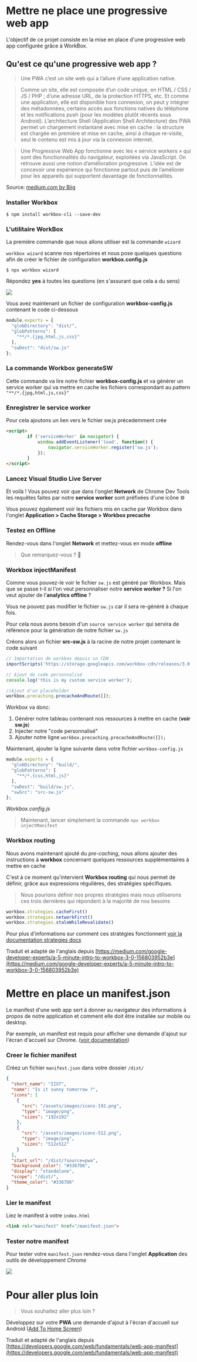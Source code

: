 # Mettre ne place une progressive web app

L'objectif de ce projet consiste en la mise en place d'une progressive web app configurée grâce à WorkBox.

## Qu'est ce qu'une progressive web app ? 

> Une PWA c’est un site web qui a l’allure d’une application native.

> Comme un site, elle est composée d’un code unique, en HTML / CSS / JS / PHP ; d’une adresse URL, de la protection HTTPS, etc. Et comme une application, elle est disponible hors connexion, on peut y intégrer des métadonnées, certains accès aux fonctions natives du téléphone et les notifications push (pour les modèles plutôt récents sous Android). L’architecture Shell (Application Shell Architecture) des PWA permet un chargement instantané avec mise en cache : la structure est chargée en première et mise en cache, ainsi à chaque re-visite, seul le contenu est mis à jour via la connexion internet.

> Une Progressive Web App fonctionne avec les « service workers » qui sont des fonctionnalités du navigateur, exploitées via JavaScript. On retrouve aussi une notion d’amélioration progressive. L’idée est de concevoir une expérience qui fonctionne partout puis de l’améliorer pour les appareils qui supportent davantage de fonctionnalités.

Source: [medium.com by Biig](https://medium.com/@BiigDigital/les-progressive-web-apps-7b065b11983b "medium.com by Biig")

### Installer Workbox

`$ npm install workbox-cli --save-dev `

### L'utilitaire WorkBox

La première commande que nous allons utiliser est la commande `wizard`

`workbox wizard` scanne nos répertoires et nous pose quelques questions afin de créer le fichier de configuration **workbox.config.js**

`$ npx workbox wizard`

Répondez **yes** à toutes les questions (en s'assurant que cela a du sens)

[<img src="https://miro.medium.com/max/2030/1*uT5yudgZKMMAeYAVm5WOaQ.gif">](https://medium.com/google-developer-experts/a-5-minute-intro-to-workbox-3-0-156803952b3e)

Vous avez maintenant un fichier de configuration **workbox-config.js** contenant le code ci-dessous 

```javascript
module.exports = {
  "globDirectory": "dist/",
  "globPatterns": [
    "**/*.{jpg,html,js,css}"
  ],
  "swDest": "dist/sw.js"
};
```
### La commande Workbox generateSW
Cette commande va lire notre fichier **workbox-config.js** et va générer un service worker qui va mettre en cache les fichiers correspondant au pattern `"**/*.{jpg,html,js,css}"` 

### Enregistrer le service worker 
Pour cela ajoutons un lien vers le fichier sw.js précedemment crée 

```html
<script>
        if ('serviceWorker' in navigator) {
            window.addEventListener('load', function() {
                navigator.serviceWorker.register('sw.js');
            });
        }
</script>
```

### Lancez Visual Studio Live Server

Et voilà ! 
Vous pouvez voir que dans l'onglet **Network** de Chrome Dev Tools les requêtes faites par notre **service worker** sont préfixées d'une icône ⚙️

Vous pouvez également voir les fichiers mis en cache par Workbox dans l'onglet **Application > Cache Storage > Workbox precache**

### Testez en Offline 

Rendez-vous dans l'onglet **Network** et mettez-vous en mode **offline**

> Que remarquez-vous ? 🧙‍

### Workbox injectManifest

Comme vous pouvez-le voir le fichier `sw.js` est généré par Workbox. 
Mais que se passe t-il si l'on veut personnaliser notre **service worker ?**
Si l'on veut ajouter de l'**analytics offline** ?

Vous ne pouvez pas modifier le fichier `sw.js` car il sera re-généré à chaque fois.

Pour cela nous avons besoin d'un `source service worker` qui servira de référence pour la génération de notre fichier `sw.js`

Créons alors un fichier **src-sw.js** à la racine de notre projet contenant le code suivant 

```javascript
// Importation de workbox depuis un CDN
importScripts('https://storage.googleapis.com/workbox-cdn/releases/3.0.0/workbox-sw.js');

// Ajout de code personnalisé
console.log('this is my custom service worker');

//Ajout d'un placeholder 
workbox.precaching.precacheAndRoute([]);
```

Workbox va donc:

1. Générer notre tableau contenant nos ressources à mettre en cache (**voir sw.js**)
2. Injecter notre "code personnalisé" 
3. Ajouter notre ligne `workbox.precaching.precacheAndRoute([]);`

Maintenant, ajouter la ligne suivante dans votre fichier `workbox-config.js`

```javascript
module.exports = {
  "globDirectory": "build/",
  "globPatterns": [
    "**/*.{css,html,js}"
  ],
  "swDest": "build/sw.js",
  "swSrc": "src-sw.js"
};
```
*Workbox.config.js*

> Maintenant, lancer simplement la commande `npx workbox injectManifest`

### Workbox routing 

Nous avons maintenant ajouté du *pre-caching*, nous allons ajouter des instructions à **workbox** concernant quelques ressources supplémentaires à mettre en cache

C'est à ce moment qu'intervient **Workbox routing** qui nous permet de définir, grâce aux expressions régulières, des stratégies spécifiques.

> Nous pourions définir nos propres stratégies mais nous utiliserons ces trois dernières qui répondent à la majorité de nos besoins 

```javascript
workbox.strategies.cacheFirst()
workbox.strategies.networkFirst()
workbox.strategies.staleWhileRevalidate()
```

Pour plus d'informations sur comment ces stratégies fonctionnent [voir la documentation strategies docs](https://developers.google.com/web/tools/workbox/modules/workbox-strategies)

Traduit et adapté de l'anglais depuis [https://medium.com/google-developer-experts/a-5-minute-intro-to-workbox-3-0-156803952b3e](https://medium.com/google-developer-experts/a-5-minute-intro-to-workbox-3-0-156803952b3e)

# Mettre en place un manifest.json
Le manifest d'une web app sert à donner au navigateur des informations à propos de notre application et comment elle doit être installée sur mobile ou desktop.

Par exemple, un manifest est requis pour afficher une demande d'ajout sur l'écran d'accueil sur Chrome. ([voir documentation](https://developers.google.com/web/fundamentals/app-install-banners/)) 

### Creer le fichier manifest

Créez un fichier `manifest.json` dans votre dossier `/dist/`

```json
{
  "short_name": "IIST",
  "name": "Is it sunny tomorrow ?",
  "icons": [
    {
      "src": "/assets/images/icons-192.png",
      "type": "image/png",
      "sizes": "192x192"
    },
    {
      "src": "/assets/images/icons-512.png",
      "type": "image/png",
      "sizes": "512x512"
    }
  ],
  "start_url": "/dist/?source=pwa",
  "background_color": "#3367D6",
  "display": "standalone",
  "scope": "/dist/",
  "theme_color": "#3367D6"
}
```

### Lier le manifest
Liez le manifest à votre `index.html` 

```html
<link rel="manifest" href="/manifest.json">
```

### Tester notre manifest

Pour tester votre `manifest.json` rendez-vous dans l'onglet **Application** des outils de développement *Chrome*

[<img src="https://developers.google.com/web/fundamentals/web-app-manifest/images/devtools-manifest.png">](https://medium.com/google-developer-experts/a-5-minute-intro-to-workbox-3-0-156803952b3e)

# Pour aller plus loin

> Vous souhaitez aller plus loin ?

Développez sur votre **PWA** une demande d'ajout à l'écran d'accueil sur Android ([Add To Home Screen](https://developers.google.com/web/fundamentals/app-install-banners#test))


Traduit et adapté de l'anglais depuis [https://developers.google.com/web/fundamentals/web-app-manifest](https://developers.google.com/web/fundamentals/web-app-manifest)